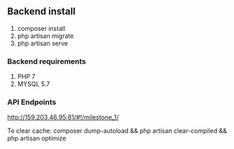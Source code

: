 ## Backend install ##
1. composer install
2. php artisan migrate
3. php artisan serve

### Backend requirements ###
1. PHP 7
2. MYSQL 5.7

### API Endpoints ###
http://159.203.46.95:81/#!/milestone_1/

To clear cache:
composer dump-autoload && php artisan clear-compiled && php artisan optimize